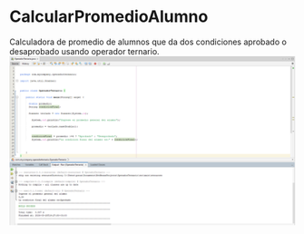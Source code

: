 # CalcularPromedioAlumno
Calculadora de promedio de alumnos que da dos condiciones aprobado o desaprobado usando operador ternario.
![Texto alternativo](img/ImagenHome.png)
